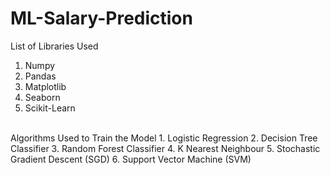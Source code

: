 # ML-Salary-Prediction

List of Libraries Used
1. Numpy
2. Pandas
3. Matplotlib
4. Seaborn
5. Scikit-Learn
<br/>
Algorithms Used to Train the Model
1. Logistic Regression
2. Decision Tree Classifier
3. Random Forest Classifier
4. K Nearest Neighbour
5. Stochastic Gradient Descent (SGD)
6. Support Vector Machine (SVM)
